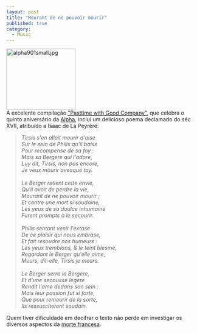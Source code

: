 ```yaml
---
layout: post
title: "Mourant de ne pouvoir mourir"
published: true
category:
  - Music
---
```

<a href="http://www.alpha-prod.com/fb/asp/consultation/visu.asp?numcmd=AL2004041412324991&dp=plages&monofiche=109&s=alpha"><img alt="alpha901small.jpg" src="http://olifante.blogs.com/covil/images/alpha901small.jpg" width="182" height="160" border="0" /></a><br/>
A excelente compilação <a href="http://www.alpha-prod.com/fb/asp/consultation/visu.asp?numcmd=AL2004041412324991&dp=facing&monofiche=109&s=alpha">"Pasttime with Good Company"</a>, que celebra o quinto aniversário da <a href="http://www.alpha-prod.com/">Alpha</a>, inclui um delicioso poema declamado do séc XVII, atribuído a Isaac de La Peyrère:<blockquote><cite>Tirsis s'en alloit mourir d'aise<br/>
Sur le sein de Philis qu'il baise<br/>
Pour recompense de sa foy :<br/>
Mais sa Bergere qui l'adore,<br/>
Luy dit, Tirsis, non pas encore,<br/>
Je veux mourir avecque toy.<br/>
<br/>
Le Berger retient cette envie,<br/>
Qu'il avoit de perdre la vie,<br/>
Mourant de ne pouvoir mourir ;<br/>
Et contre une mort si soudaine,<br/>
Les yeux de sa doulce inhumaine<br/>
Furent prompts à le secourir.<br/>
<br/>
Philis sentant venir l'extase<br/>
De ce plaisir qui nous embrase,<br/>
Et fait resoudre nos humeurs :<br/>
Les yeux tremblans, & le teint blesme,<br/>
Regardant le Berger qu'elle aime,<br/>
Meurs, dit-elle, Tirsis je meurs.<br/>
<br/>
Le Berger serra la Bergere,<br/>
Et d'une secousse legere<br/>
Rendit l'ame dedans son sein :<br/>
Mais leur passion fut si forte,<br/>
Que pour remourir de la sorte,<br/>
Ils ressusciterent soudain.</cite>
</blockquote>Quem tiver dificuldade em decifrar o texto não perde em investigar os diversos aspectos da <a href="http://www.pathol08.com/QES/questions2002/aout2002/37.htm">morte francesa</a>.

